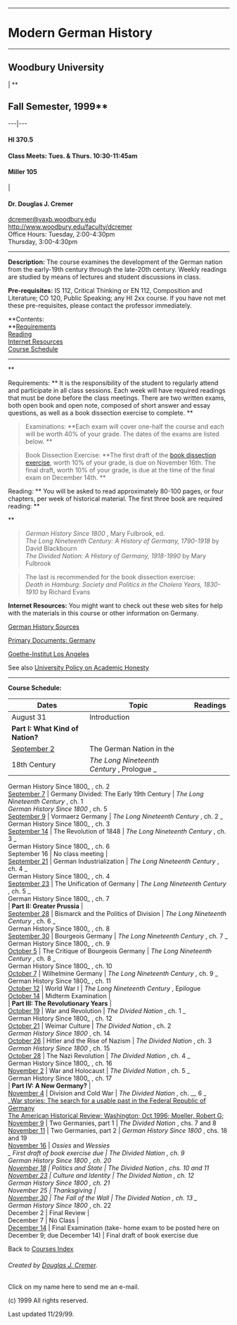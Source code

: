 * * *

# Modern German History

* * *

## **Woodbury University**

| **

## Fall Semester, 1999**  
  
---|---  
  
####  HI 370.5

#### Class Meets: Tues. & Thurs. 10:30-11:45am

#### Miller 105

|

#### Dr. Douglas J. Cremer
[dcremer@vaxb.woodbury.edu](mailto:\(dcremer@vaxb.woodbury.edu)  
[http://www.woodbury.edu/faculty/dcremer  
](http://www.woodburyu.edu/faculty/dcremer) Office Hours: Tuesday, 2:00-4:30pm  
Thursday, 3:00-4:30pm  
  
* * *

**Description:** The course examines the development of the German nation from
the early-19th century through the late-20th century. Weekly readings are
studied by means of lectures and student discussions in class.

**Pre-requisites:** IS 112, Critical Thinking or EN 112, Composition and
Literature; CO 120, Public Speaking; any HI 2xx course. If you have not met
these pre-requisites, please contact the professor immediately.

**Contents:  
**[Requirements  
](http://www.woodburyu.edu/faculty/dcremer/courses/history/Modern%20Germany.htm#require)[Reading  
](http://www.woodburyu.edu/faculty/dcremer/courses/history/Modern%20Germany.htm#read)[Internet
Resources  
](http://www.woodburyu.edu/faculty/dcremer/courses/history/Modern%20Germany.htm#net)[Course
Schedule](http://www.woodburyu.edu/faculty/dcremer/courses/history/Modern%20Germany.htm#sched)

* * *

**

Requirements: ** It is the responsibility of the student to regularly attend
and participate in all class sessions. Each week will have required readings
that must be done before the class meetings. There are two written exams, both
open book and open note, composed of short answer and essay questions, as well
as a book dissection exercise to complete. **

> Examinations: **Each exam will cover one-half the course and each will be
worth 40% of your grade. The dates of the exams are listed below. **

> Book Dissection Exercise: **The first draft of the [book dissection
exercise](book_dissection_exercise.htm), worth 10% of your grade, is due on
November 16th. The final draft, worth 10% of your grade, is due at the time of
the final exam on December 14th. **

Reading: ** You will be asked to read approximately 80-100 pages, or four
chapters, per week of historical material. The first three book are required
reading: **

**

> _German History Since 1800_ , Mary Fulbrook, ed.  
>  _The Long Nineteenth Century: A History of Germany, 1790-1918_ by David
Blackbourn  
>  _The Divided Nation: A History of Germany, 1918-1990_ by Mary Fulbrook

>

> The last is recommended for the book dissection exercise:  
>  _Death in Hamburg: Society and Politics in the Cholera Years, 1830-1910_ by
Richard Evans

**Internet Resources:** You might want to check out these web sites for help
with the materials in this course or other information on Germany.

[German History Sources](http://www.csustan.edu/History/Weikart/gerhist.htm)

[Primary Documents:
Germany](http://library.byu.edu/~rdh/eurodocs/germany.html)

[Goethe-Institut Los Angeles](http://www.goethe.de/uk/los/enindex.htm)



See also [University Policy on Academic
Honesty](http://www.woodburyu.edu/faculty/dcremer/courses/Academic%20Policy.html)

* * *

**Course Schedule:**

**Dates** | **Topic** | **Readings**  
---|---|---  
August 31 | Introduction |  
  | **Part I: What Kind of Nation?** |  
[September 2](study_questions_for_september_2n.htm) | The German Nation in the
18th Century | _The Long Nineteenth Century_ , Prologue _  
German History Since 1800_ , ch. 2  
[September 7](study_questions_for_september_7t.htm) | Germany Divided: The
Early 19th Century | _The Long Nineteenth Century_ , ch. 1  
_German History Since 1800_ , ch. 5  
[September 9](study_questions_for_september_9n.htm) | Vormaerz Germany | _The
Long Nineteenth Century_ , ch. 2 _  
German History Since 1800_ , ch. 3  
[September 14](study_questions_for_september_14.htm) | The Revolution of 1848
| _The Long Nineteenth Century_ , ch. 3 _  
German History Since 1800_ , ch. 6  
September 16 | No class meeting |  
[September 21](study_questions_for_september_21.htm) | German
Industrialization | _The Long Nineteenth Century_ , ch. 4 _  
German History Since 1800_ , ch. 4  
[September 23](study_questions_for_september_23.htm) | The Unification of
Germany | _The Long Nineteenth Century_ , ch. 5 _  
German History Since 1800_ , ch. 7  
  | **Part II: Greater Prussia** |  
[September 28](study_questions_for_september_28.htm) | Bismarck and the
Politics of Division | _The Long Nineteenth Century_ , ch. 6 _  
German History Since 1800_ , ch. 8  
[September 30](study_questions_for_september_30.htm) | Bourgeois Germany |
_The Long Nineteenth Century_ , ch. 7 _  
German History Since 1800_ , ch. 9  
[October 5](study_questions_for_october_5t.htm)                    | The
Critique of Bourgeois Germany | _The Long Nineteenth Century_ , ch. 8 _  
German History Since 1800_ , ch. 10  
[October 7](study_questions_for_october_7t.htm) | Wilhelmine Germany | _The
Long Nineteenth Century_ , ch. 9 _  
German History Since 1800_ , ch. 11  
[October 12](study_questions_for_october_12.htm) | World War I | _The Long
Nineteenth Century_ , Epilogue  
[October 14](midterm_questions_for_october_14.htm) | Midterm Examination |  
  | **Part III: The Revolutionary Years** |  
[October 19](study_questions_for_october_19.htm) | War and Revolution | _The
Divided Nation_ , ch. 1 _  
German History Since 1800_ , ch. 12  
[October 21](study_questions_for_october_21.htm) | Weimar Culture | _The
Divided Nation_ , ch. 2  
_German History Since 1800_ , ch. 14  
[October 26](study_questions_for_october_26.htm) | Hitler and the Rise of
Nazism | _The Divided Nation_ , ch. 3  
_German History Since 1800_ , ch. 15  
[October 28](study_questions_for_october_28.htm) | The Nazi Revolution | _The
Divided Nation_ , ch. 4 _  
German History Since 1800_ , ch. 16  
[November 2](study_questions_for_november_2nd.htm) | War and Holocaust | _The
Divided Nation_ , ch. 5 _  
German History Since 1800_ , ch. 17  
  | **Part IV: A New Germany?** |  
[November 4](study_questions_for_november_4.htm) | Division and Cold War |
_The Divided Nation_ , ch. __ 6 _  
_[War stories: The search for a usable past in the Federal Republic of Germany  
The American Historical Review; Washington; Oct 1996; Moeller, Robert G;
](http://proquest.umi.com/pqdlink?Ver=1&Exp=05-20-2000&FMT=TG&DID=11016376&REQ=1&Cert=XWNKdjliPrFgTS30GLgoMBbWdRhpWTONddXuBLARHgGLKKV6RoYiezy5kjZmhxzEJAIFpmcXCSDV7NQPkpfveg7YZCKuM3D%2bRuSnRz%2fX9E8VxgHwzeg3A5HnDJDYvRuliKnbHRobLYc-)  
[November 9](study_questions_for_november_9.htm) |  Two Germanies, part 1 |
_The Divided Nation_ , chs. 7 and 8  
[November 11](study_questions_for_november_11.htm) | Two Germanies, part 2 |
_German History Since 1800_ , chs. 18 and 19  
[November  16](study_questions_for_november_16.htm) | _Ossies_ and _Wessies  
_ First draft of book exercise due | _The Divided Nation_ , ch. 9  
_German History Since 1800_ , ch. 20  
[November 18](study_questions_for_november_18.htm) | Politics and State | _The
Divided Nation_ , chs. 10 and 11  
[November 23](study_questions_for_november_23.htm) | Culture and Identity |
_The Divided Nation_ , ch. 12  
_German History Since 1800_ , ch. 21  
November 25 | Thanksgiving |  
[November 30](study_questions_for_november_30.htm) | The Fall of the Wall |
_The Divided Nation_ , ch. 13 _  
German History Since 1800_ , ch. 22  
December 2 | Final Review |  
December 7 | No Class |  
[December 14](final_questions_for_december_14.htm) | Final Examination (take-
home exam to be posted here on December 9; due December 14) | Final draft of
book exercise due  
  
Back to [Courses Index](../../../courses.htm)

###### Created by [Douglas J. Cremer](mailto:dcremer@vaxb.woodbury.edu).  
  
Click on my name here to send me an e-mail.  
  
(c) 1999 All rights reserved.  
  
Last updated 11/29/99.  

